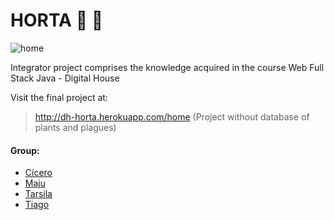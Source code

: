 # HORTA :strawberry: :leafy_green:

![home](IP-Horta-Home)

Integrator project comprises the knowledge acquired in the course Web Full Stack Java - Digital House

Visit the final project at:

> http://dh-horta.herokuapp.com/home
(Project without database of plants and plagues)

#### Group:

- [Cícero](https://github.com/cicerosouza025)
- [Maju](https://github.com/majutre)
- [Tarsila](https://github.com/TarsilaRossi)
- [Tiago](https://github.com/TiagoTStanis)
